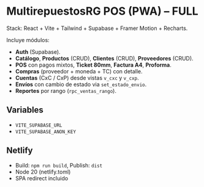 # MultirepuestosRG POS (PWA) – FULL

Stack: React + Vite + Tailwind + Supabase + Framer Motion + Recharts.

Incluye módulos:
- **Auth** (Supabase).
- **Catálogo**, **Productos** (CRUD), **Clientes** (CRUD), **Proveedores** (CRUD).
- **POS** con pagos mixtos, **Ticket 80mm**, **Factura A4**, **Proforma**.
- **Compras** (proveedor + moneda + TC) con detalle.
- **Cuentas** (CxC / CxP) desde vistas `v_cxc` y `v_cxp`.
- **Envíos** con cambio de estado via `set_estado_envio`.
- **Reportes** por rango (`rpc_ventas_rango`).

## Variables
- `VITE_SUPABASE_URL`
- `VITE_SUPABASE_ANON_KEY`

## Netlify
- Build: `npm run build`, Publish: `dist`
- Node 20 (netlify.toml)
- SPA redirect incluido